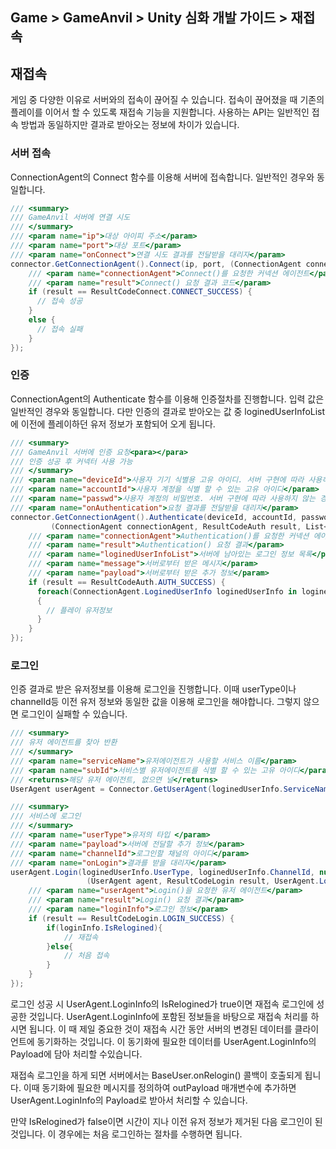 ## Game > GameAnvil > Unity 심화 개발 가이드 > 재접속

## 재접속

게임 중 다양한 이유로 서버와의 접속이 끊어질 수 있습니다. 접속이 끊어졌을 때 기존의 플레이를 이어서 할 수 있도록 재접속 기능을 지원합니다. 사용하는 API는 일반적인 접속 방법과 동일하지만 결과로 받아오는 정보에 차이가 있습니다. 

### 서버 접속

ConnectionAgent의 Connect 함수를 이용해 서버에 접속합니다. 일반적인 경우와 동일합니다. 

```csharp
/// <summary>
/// GameAnvil 서버에 연결 시도
/// </summary>
/// <param name="ip">대상 아이피 주소</param>
/// <param name="port">대상 포트</param>
/// <param name="onConnect">연결 시도 결과를 전달받을 대리자</param>
connector.GetConnectionAgent().Connect(ip, port, (ConnectionAgent connectionAgent, ResultCodeConnect result) => {
    /// <param name="connectionAgent">Connect()를 요청한 커넥션 에이전트</param>
    /// <param name="result">Connect() 요청 결과 코드</param>
    if (result == ResultCodeConnect.CONNECT_SUCCESS) {
      // 접속 성공
    } 
    else {
      // 접속 실패
    }
});
```

### 인증

ConnectionAgent의 Authenticate 함수를 이용해 인증절차를 진행합니다. 입력 값은 일반적인 경우와 동일합니다. 다만 인증의 결과로 받아오는 값 중 loginedUserInfoList에 이전에 플레이하던 유저 정보가 포함되어 오게 됩니다. 

```csharp
/// <summary>
/// GameAnvil 서버에 인증 요청<para></para>
/// 인증 성공 후 커넥터 사용 가능
/// </summary>
/// <param name="deviceId">사용자 기기 식별용 고유 아이디. 서버 구현에 따라 사용하지 않는 경우 빈 문자열 전달</param>
/// <param name="accountId">사용자 계정을 식별 할 수 있는 고유 아이디</param>
/// <param name="passwd">사용자 계정의 비밀번호. 서버 구현에 따라 사용하지 않는 경우 빈 문자열 전달</param>
/// <param name="onAuthentication">요청 결과를 전달받을 대리자</param>
connector.GetConnectionAgent().Authenticate(deviceId, accountId, password, payload
         (ConnectionAgent connectionAgent, ResultCodeAuth result, List<ConnectionAgent.LoginedUserInfo> loginedUserInfoList, string message, Payload payload) => {
    /// <param name="connectionAgent">Authentication()를 요청한 커넥션 에이전트</param>
    /// <param name="result">Authentication() 요청 결과</param>
    /// <param name="loginedUserInfoList">서버에 남아있는 로그인 정보 목록</param>
    /// <param name="message">서버로부터 받은 메시지</param>
    /// <param name="payload">서버로부터 받은 추가 정보</param>
    if (result == ResultCodeAuth.AUTH_SUCCESS) {
      foreach(ConnectionAgent.LoginedUserInfo loginedUserInfo in loginedUserInfoList)
      {
        // 플레이 유저정보
      }
    } 
});
```

### 로그인

인증 결과로 받은 유저정보를 이용해 로그인을 진행합니다. 이때 userType이나 channelId등 이전 유저 정보와 동일한 값을 이용해 로그인을 해야합니다. 그렇지 않으면 로그인이 실패할 수 있습니다. 

```csharp
/// <summary>
/// 유저 에이전트를 찾아 반환
/// </summary>
/// <param name="serviceName">유저에이전트가 사용할 서비스 이름</param>
/// <param name="subId">서비스별 유저에이전트를 식별 할 수 있는 고유 아이디</param>
/// <returns>해당 유저 에이전트, 없으면 널</returns>
UserAgent userAgent = Connector.GetUserAgent(loginedUserInfo.ServiceName, loginedUserInfo.SubId);

/// <summary>
/// 서비스에 로그인
/// </summary>
/// <param name="userType">유저의 타입 </param>
/// <param name="payload">서버에 전달할 추가 정보</param>
/// <param name="channelId">로그인할 채널의 아이디</param>
/// <param name="onLogin">결과를 받을 대리자</param>
userAgent.Login(loginedUserInfo.UserType, loginedUserInfo.ChannelId, null,
                 (UserAgent agent, ResultCodeLogin result, UserAgent.LoginInfo loginInfo) => {
    /// <param name="userAgent">Login()을 요청한 유저 에이전트</param>
    /// <param name="result">Login() 요청 결과</param>
    /// <param name="loginInfo">로그인 정보</param>
	if (result == ResultCodeLogin.LOGIN_SUCCESS) {
        if(loginInfo.IsRelogined){
            // 재접속
        }else{
            // 처음 접속
        }
	}
});
```

로그인 성공 시 UserAgent.LoginInfo의 IsRelogined가 true이면 재접속 로그인에 성공한 것입니다. UserAgent.LoginInfo에 포함된 정보들을 바탕으로 재접속 처리를 하시면 됩니다. 이 때 제일 중요한 것이 재접속 시간 동안 서버의 변경된 데이터를 클라이언트에 동기화하는 것입니다. 이 동기화에 필요한 데이터를 UserAgent.LoginInfo의 Payload에 담아 처리할 수있습니다.  

재접속 로그인을 하게 되면 서버에서는 BaseUser.onRelogin() 콜백이 호출되게 됩니다. 이때 동기화에 필요한 메시지를 정의하여 outPayload 매개변수에 추가하면 UserAgent.LoginInfo의 Payload로 받아서 처리할 수 있습니다. 

만약 IsRelogined가 false이면 시간이 지나 이전 유저 정보가 제거된 다음 로그인이 된 것입니다. 이 경우에는 처음 로그인하는 절차를 수행하면 됩니다. 
